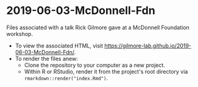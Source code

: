 # 2019-06-03-McDonnell-Fdn
Files associated with a talk Rick Gilmore gave at a McDonnell Foundation workshop.

- To view the associated HTML, visit <https://gilmore-lab.github.io/2019-06-03-McDonnell-Fdn/>.
- To render the files anew:
    - Clone the repository to your computer as a new project.
    - Within R or RStudio, render it from the project's root directory via `rmarkdown::render("index.Rmd")`.
